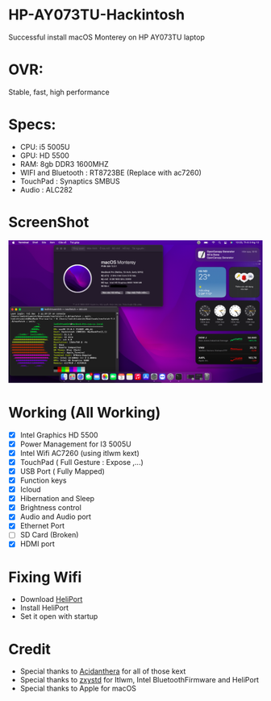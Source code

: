 # HP-AY073TU-Hackintosh
Successful install macOS Monterey on HP AY073TU laptop


# OVR:
Stable, fast, high performance

# Specs:

* CPU: i5 5005U
* GPU: HD 5500
* RAM: 8gb DDR3 1600MHZ
* WIFI and Bluetooth : RT8723BE (Replace with ac7260) 
* TouchPad : Synaptics SMBUS
* Audio : ALC282

# ScreenShot
![About](https://github.com/tueminh192/HP-AY073TU-Hackintosh/blob/main/ScreenShot/Preview.png?raw=true)

# Working (All Working)
- [x] Intel Graphics HD 5500
- [x] Power Management for I3 5005U
- [x] Intel Wifi AC7260 (using itlwm kext)
- [x] TouchPad ( Full Gesture : Expose ,...)
- [x] USB Port ( Fully Mapped)
- [x] Function keys
- [x] Icloud
- [x] Hibernation and Sleep
- [x] Brightness control 
- [x] Audio and Audio port
- [x] Ethernet Port 
- [ ] SD Card (Broken)
- [x] HDMI port

# Fixing Wifi
- Download <a href="https://github.com/OpenIntelWireless/HeliPort/releases">HeliPort</a>
- Install HeliPort 
- Set it open with startup

# Credit
- Special thanks to <a href="https://github.com/acidanthera">Acidanthera</a> for all of those kext
- Special thanks to <a href="https://github.com/zxystd">zxystd</a> for Itlwm, Intel BluetoothFirmware and HeliPort
- Special thanks to Apple for macOS
